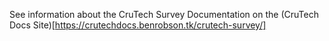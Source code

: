See information about the CruTech Survey Documentation on the (CruTech Docs Site)[https://crutechdocs.benrobson.tk/crutech-survey/]
